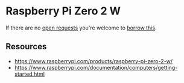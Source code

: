 # Raspberry Pi Zero 2 W
If there are no [open requests](../../../../issues?q=is%3Aissue+is%3Aopen+%22Raspberry+Pi+Zero+2+W%22+in%3Atitle) you're welcome to [borrow this](../../../../issues/new?title=Borrow%20request%20for%20Raspberry%20Pi%20Zero%202%20W&body=1%20piece%20of%20[this](../blob/main/Hardware/Computers/Raspberry_Pi_Zero_2_W.md)%20for%20~2%20weeks.).

## Resources
- https://www.raspberrypi.com/products/raspberry-pi-zero-2-w/
- https://www.raspberrypi.com/documentation/computers/getting-started.html
